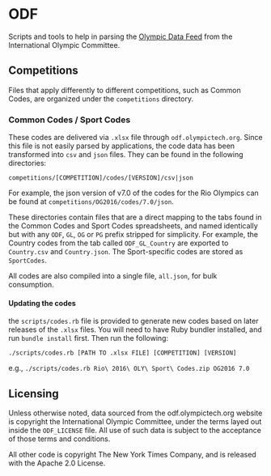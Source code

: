 # ODF

Scripts and tools to help in parsing the [Olympic Data Feed](http://odf.olympictech.org) from the International Olympic Committee.

## Competitions

Files that apply differently to different competitions, such as Common Codes, are organized under the `competitions` directory.

### Common Codes / Sport Codes

These codes are delivered via `.xlsx` file through `odf.olympictech.org`. Since this file is not easily parsed by applications, the code data has been transformed into `csv` and `json` files. They can be found in the following directories:

`competitions/[COMPETITION]/codes/[VERSION]/csv|json`

For example, the json version of v7.0 of the codes for the Rio Olympics can be found at `competitions/OG2016/codes/7.0/json`.

These directories contain files that are a direct mapping to the tabs found in the Common Codes and Sport Codes spreadsheets, and named identically but with any `ODF`, `GL`, `OG` or `PG` prefix stripped for simplicity. For example, the Country codes from the tab called `ODF_GL_Country` are exported to `Country.csv` and `Country.json`. The Sport-specific codes are stored as `SportCodes`.

All codes are also compiled into a single file, `all.json`, for bulk consumption.

#### Updating the codes

the `scripts/codes.rb` file is provided to generate new codes based on later releases of the `.xlsx` files. You will need to have Ruby bundler installed, and run `bundle install` first. Then run the following:

`./scripts/codes.rb [PATH TO .xlsx FILE] [COMPETITION] [VERSION]`

e.g., `./scripts/codes.rb Rio\ 2016\ OLY\ Sport\ Codes.zip OG2016 7.0`

## Licensing

Unless otherwise noted, data sourced from the odf.olympictech.org website is copyright the International Olympic Committee, under the terms layed out inside the `ODF_LICENSE` file. All use of such data is subject to the acceptance of those terms and conditions.

All other code is copyright The New York Times Company, and is released with the Apache 2.0 License.
